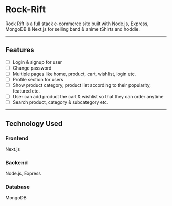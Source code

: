 # Rock-Rift

Rock Rift is a full stack e-commerce site built with Node.js, Express, MongoDB & Next.js for selling band & anime tShirts and hoddie.

___

## Features

- [ ] Login & signup for user
- [ ] Change password
- [ ] Multiple pages like home, product, cart, wishlist, login etc.
- [ ] Profile section for users
- [ ] Show product category, product list according to their popularity, featured etc.
- [ ] User can add product the cart & wishlist so that they can order anytime
- [ ] Search product, category & subcategory etc.
      
___

## Technology Used

### Frontend
Next.js

### Backend
Node.js, Express

### Database
MongoDB
